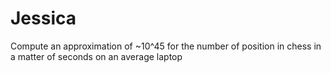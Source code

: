 # Jessica
Compute an approximation of ~10^45 for the number of position in chess in a matter of seconds on an average laptop
